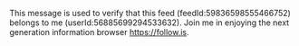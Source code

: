 This message is used to verify that this feed (feedId:59836598555466752) belongs to me (userId:56885699294533632). Join me in enjoying the next generation information browser https://follow.is.
